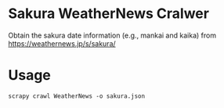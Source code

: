 # Sakura WeatherNews Cralwer
Obtain the sakura date information (e.g., mankai and kaika) from https://weathernews.jp/s/sakura/

# Usage
```scrapy crawl WeatherNews -o sakura.json```
